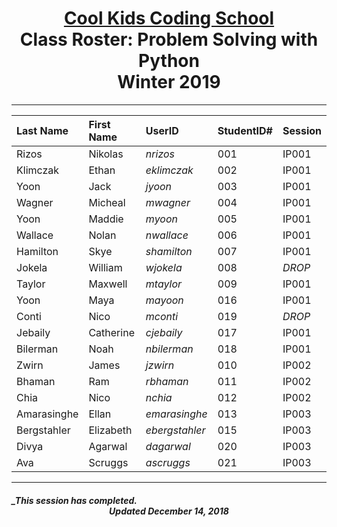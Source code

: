 # <center>[**Cool Kids Coding School**](http://www.coolkidscodingschool.com)<br>Class Roster: **Problem Solving with Python**<br>  Winter 2019
---

| Last Name | First Name | UserID | StudentID# | Session |
|:---|:-----------|:--|:--|:--|
| Rizos     | Nikolas    |  _nrizos_ | 001 |IP001 |
| Klimczak  | Ethan      |  _eklimczak_ | 002| IP001 |
| Yoon      | Jack       |  _jyoon_ | 003 | IP001 |
| Wagner    | Micheal    |  _mwagner_ | 004 | IP001 |
| Yoon      | Maddie     |  _myoon_ | 005 | IP001 |
| Wallace | Nolan       |  _nwallace_ | 006 | IP001 |
| Hamilton | Skye       |  _shamilton_ | 007 | IP001 |
| Jokela | William  | _wjokela_ | 008 | *DROP*  |
| Taylor | Maxwell  | _mtaylor_ | 009 | IP001  |
| Yoon | Maya  | _mayoon_ | 016 | IP001  |
| Conti | Nico  | _mconti_ | 019 | *DROP*  |
| Jebaily | Catherine  | _cjebaily_ | 017 | IP001  |
| Bilerman | Noah  | _nbilerman_ | 018 | IP001  |
| Zwirn     | James      |  _jzwirn_ | 010 | IP002 |
| Bhaman   | Ram        |  _rbhaman_ | 011 | IP002 |
| Chia | Nico  | _nchia_ | 012 | IP002  |
| Amarasinghe | Ellan  | _emarasinghe_ | 013 | IP003  |
| Bergstahler | Elizabeth  | _ebergstahler_ | 015 |IP003  |
| Divya | Agarwal  | _dagarwal_ | 020 | IP003  |
| Ava | Scruggs  | _ascruggs_ | 021 | IP003  |
---
##### _This session has completed.  <br> <center>Updated December 14, 2018